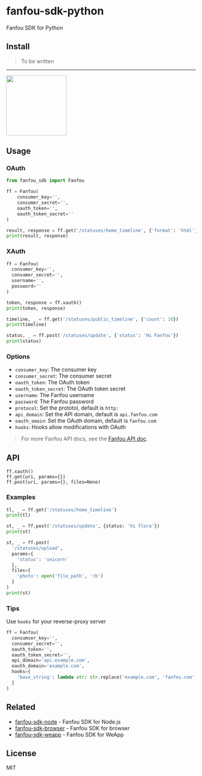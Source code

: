 # fanfou-sdk-python

Fanfou SDK for Python

## Install

> To be written

---

<a href="https://www.patreon.com/LitoMore">
  <img src="https://c5.patreon.com/external/logo/become_a_patron_button@2x.png" width="160">
</a>

## Usage

### OAuth

```python
from fanfou_sdk import Fanfou

ff = Fanfou(
    consumer_key='',
    consumer_secret='',
    oauth_token='',
    oauth_token_secret=''
)

result, response = ff.get('/statuses/home_timeline', {'format': 'html'})
print(result, response)
```

### XAuth

```python
ff = Fanfou(
  consumer_key='',
  consumer_secret='',
  username='',
  password=''
)

token, response = ff.xauth()
print(token, response)

timeline, _ = ff.get('/statuses/public_timeline', {'count': 10})
print(timeline)

status, _ = ff.post('/statuses/update', {'status': 'Hi Fanfou'})
print(status)
```

### Options

- `consumer_key`: The consumer key
- `consumer_secret`: The consumer secret
- `oauth_token`: The OAuth token
- `oauth_token_secret`: The OAuth token secret
- `username`: The Fanfou username
- `password`: The Fanfou password
- `protocol`: Set the prototol, default is `http:`
- `api_domain`: Set the API domain, default is `api.fanfou.com`
- `oauth_omain`: Set the OAuth domain, default is `fanfou.com`
- `hooks`: Hooks allow modifications with OAuth

> For more Fanfou API docs, see the [Fanfou API doc](https://github.com/FanfouAPI/FanFouAPIDoc/wiki).

## API

```
ff.xauth()
ff.get(uri, params={})
ff.post(uri, params={}, files=None)
```

### Examples

```python
tl, _ = ff.get('/statuses/home_timeline')
print(tl)

st, _ = ff.post('/statuses/update', {status: 'hi flora'})
print(st)

st, _ = ff.post(
  '/statuses/upload',
  params={
    'status': 'unicorn'
  },
  files={
    'photo': open('file_path', 'rb')
  }
)
print(st)
```

### Tips

Use `hooks` for your reverse-proxy server

```python
ff = Fanfou(
  consumser_key='',
  consumer_secret='',
  oauth_token='',
  oauth_token_secret='',
  api_domain='api.example.com',
  oauth_domain='example.com',
  hooks={
    'base_string': lambda str: str.replace('example.com', 'fanfou.com')
  }
)
```

## Related

- [fanfou-sdk-node](https://github.com/fanfoujs/fanfou-sdk-node) - Fanfou SDK for Node.js
- [fanfou-sdk-browser](https://github.com/fanfoujs/fanfou-sdk-browser) - Fanfou SDK for browser
- [fanfou-sdk-weapp](https://github.com/fanfoujs/fanfou-sdk-weapp) - Fanfou SDK for WeApp

## License

MIT
